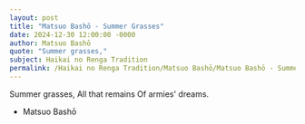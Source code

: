 ```yaml
---
layout: post
title: "Matsuo Bashō - Summer Grasses"
date: 2024-12-30 12:00:00 -0000
author: Matsuo Bashō
quote: "Summer grasses,"
subject: Haikai no Renga Tradition
permalink: /Haikai no Renga Tradition/Matsuo Bashō/Matsuo Bashō - Summer Grasses
---
```


Summer grasses,
All that remains
Of armies' dreams.

- Matsuo Bashō
